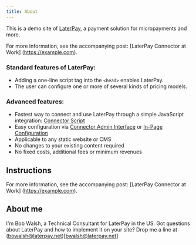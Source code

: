 ```yaml
---
title: About
---
```


This is a demo site of [LaterPay](https://laterpay.net), a payment solution for micropayments and more.

For more information, see the accompanying post: [LaterPay Connector at Work] (https://example.com).

### Standard features of LaterPay:

* Adding a one-line script tag into the `<head>` enables LaterPay.
* The user can configure one or more of several kinds of pricing models.


### Advanced features:

* Fastest way to connect and use LaterPay through a simple JavaScript integration: [Connector Script](http://docs.laterpay.net/connector/integration/connector_script/)
* Easy configuration via [Connector Admin Interface](http://docs.laterpay.net/connector/configuration/connector_admin_interface/) or [In-Page Configuration](http://docs.laterpay.net/connector/configuration/connector_admin_interface/)
* Applicable to any static website or CMS
* No changes to your existing content required
* No fixed costs, additional fees or minimum revenues

## Instructions

For more information, see the accompanying post: [LaterPay Connector at Work] (https://example.com).

## About me

I'm Bob Walsh, a Technical Consultant for LaterPay in the US. Got questions about LaterPay and how to implement it on your site? Drop me a line at (bowalsh@laterpay.net)[bwalsh@laterpay.net]
